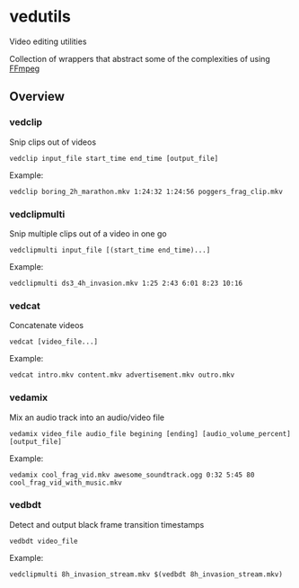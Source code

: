 # vedutils

Video editing utilities

Collection of wrappers that abstract some of the complexities of using [FFmpeg](https://ffmpeg.org/)


## Overview


### vedclip

Snip clips out of videos

```
vedclip input_file start_time end_time [output_file]
```

 Example:

```
vedclip boring_2h_marathon.mkv 1:24:32 1:24:56 poggers_frag_clip.mkv
```


### vedclipmulti

Snip multiple clips out of a video in one go

```
vedclipmulti input_file [(start_time end_time)...]
```

 Example:

```
vedclipmulti ds3_4h_invasion.mkv 1:25 2:43 6:01 8:23 10:16
```


### vedcat

Concatenate videos

```
vedcat [video_file...]
```

 Example:

```
vedcat intro.mkv content.mkv advertisement.mkv outro.mkv
```

### vedamix

Mix an audio track into an audio/video file

```
vedamix video_file audio_file begining [ending] [audio_volume_percent] [output_file]
```

 Example:

```
vedamix cool_frag_vid.mkv awesome_soundtrack.ogg 0:32 5:45 80 cool_frag_vid_with_music.mkv
```


### vedbdt

Detect and output black frame transition timestamps

```
vedbdt video_file
```

Example:

```
vedclipmulti 8h_invasion_stream.mkv $(vedbdt 8h_invasion_stream.mkv)
```
